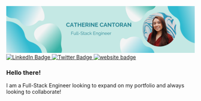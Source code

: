 <div id="header" align="center">
  <img src="Catherine Cantoran.png">
</div>
<div id="badges">
  <a href="https://www.linkedin.com/in/catherine-cantoran-1967a9b6/">
    <img src="https://img.shields.io/badge/LinkedIn-blue?style=for-the-badge&logo=linkedin&logoColor=white" alt="LinkedIn Badge"/>
  </a>
  <a href="https://twitter.com/Catheri67786970">
    <img src="https://img.shields.io/badge/Twitter-blue?style=for-the-badge&logo=twitter&logoColor=white" alt="Twitter Badge"/>
  </a>
  <a href="https://catherinecantoran.com/">
    <img src="https://img.shields.io/badge/MyWebsite-orange?style=for-the-badge&logoColor=white" alt="website badge"/>
  </a>
</div>

### Hello there!


I am a Full-Stack Engineer looking to expand on my portfolio and always looking to collaborate! 
